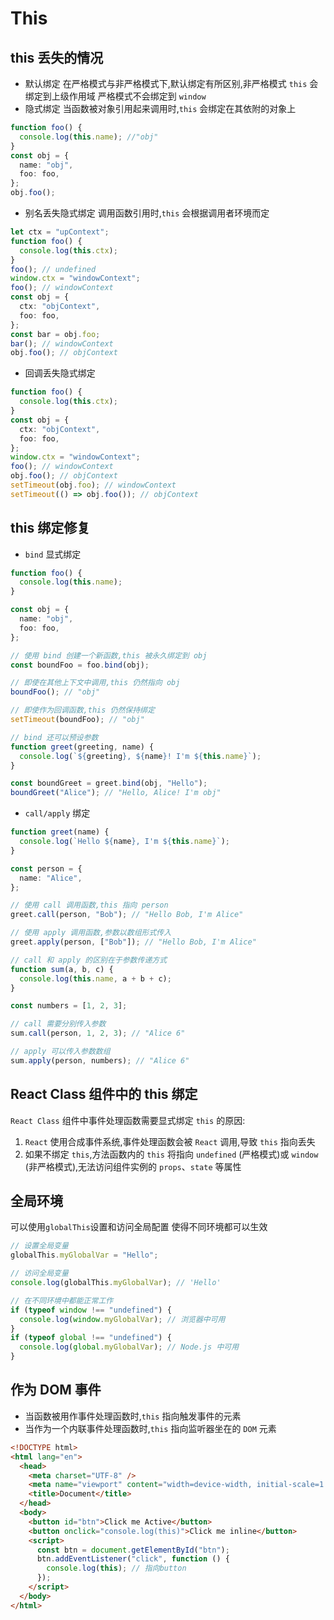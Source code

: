 # This

## this 丢失的情况

- 默认绑定
  在严格模式与非严格模式下,默认绑定有所区别,非严格模式 `this` 会绑定到上级作用域
  严格模式不会绑定到 `window`
- 隐式绑定
  当函数被对象引用起来调用时,`this` 会绑定在其依附的对象上

```typescript
function foo() {
  console.log(this.name); //"obj"
}
const obj = {
  name: "obj",
  foo: foo,
};
obj.foo();
```

- 别名丢失隐式绑定
  调用函数引用时,`this` 会根据调用者环境而定

```typescript
let ctx = "upContext";
function foo() {
  console.log(this.ctx);
}
foo(); // undefined
window.ctx = "windowContext";
foo(); // windowContext
const obj = {
  ctx: "objContext",
  foo: foo,
};
const bar = obj.foo;
bar(); // windowContext
obj.foo(); // objContext
```

- 回调丢失隐式绑定

```typescript
function foo() {
  console.log(this.ctx);
}
const obj = {
  ctx: "objContext",
  foo: foo,
};
window.ctx = "windowContext";
foo(); // windowContext
obj.foo(); // objContext
setTimeout(obj.foo); // windowContext
setTimeout(() => obj.foo()); // objContext
```

## this 绑定修复

- `bind` 显式绑定

```typescript
function foo() {
  console.log(this.name);
}

const obj = {
  name: "obj",
  foo: foo,
};

// 使用 bind 创建一个新函数,this 被永久绑定到 obj
const boundFoo = foo.bind(obj);

// 即使在其他上下文中调用,this 仍然指向 obj
boundFoo(); // "obj"

// 即使作为回调函数,this 仍然保持绑定
setTimeout(boundFoo); // "obj"

// bind 还可以预设参数
function greet(greeting, name) {
  console.log(`${greeting}, ${name}! I'm ${this.name}`);
}

const boundGreet = greet.bind(obj, "Hello");
boundGreet("Alice"); // "Hello, Alice! I'm obj"
```

- `call/apply` 绑定

```typescript
function greet(name) {
  console.log(`Hello ${name}, I'm ${this.name}`);
}

const person = {
  name: "Alice",
};

// 使用 call 调用函数,this 指向 person
greet.call(person, "Bob"); // "Hello Bob, I'm Alice"

// 使用 apply 调用函数,参数以数组形式传入
greet.apply(person, ["Bob"]); // "Hello Bob, I'm Alice"

// call 和 apply 的区别在于参数传递方式
function sum(a, b, c) {
  console.log(this.name, a + b + c);
}

const numbers = [1, 2, 3];

// call 需要分别传入参数
sum.call(person, 1, 2, 3); // "Alice 6"

// apply 可以传入参数数组
sum.apply(person, numbers); // "Alice 6"
```

## React Class 组件中的 this 绑定

`React Class` 组件中事件处理函数需要显式绑定 `this` 的原因:

1. `React` 使用合成事件系统,事件处理函数会被 `React` 调用,导致 `this` 指向丢失
2. 如果不绑定 `this`,方法函数内的 `this` 将指向 `undefined` (严格模式)或 `window` (非严格模式),无法访问组件实例的 `props`、`state` 等属性

## 全局环境

可以使用`globalThis`设置和访问全局配置 使得不同环境都可以生效

```typescript
// 设置全局变量
globalThis.myGlobalVar = "Hello";

// 访问全局变量
console.log(globalThis.myGlobalVar); // 'Hello'

// 在不同环境中都能正常工作
if (typeof window !== "undefined") {
  console.log(window.myGlobalVar); // 浏览器中可用
}
if (typeof global !== "undefined") {
  console.log(global.myGlobalVar); // Node.js 中可用
}
```

## 作为 DOM 事件

- 当函数被用作事件处理函数时,`this` 指向触发事件的元素
- 当作为一个内联事件处理函数时,`this` 指向监听器坐在的 `DOM` 元素

```html
<!DOCTYPE html>
<html lang="en">
  <head>
    <meta charset="UTF-8" />
    <meta name="viewport" content="width=device-width, initial-scale=1.0" />
    <title>Document</title>
  </head>
  <body>
    <button id="btn">Click me Active</button>
    <button onclick="console.log(this)">Click me inline</button>
    <script>
      const btn = document.getElementById("btn");
      btn.addEventListener("click", function () {
        console.log(this); // 指向button
      });
    </script>
  </body>
</html>
```
